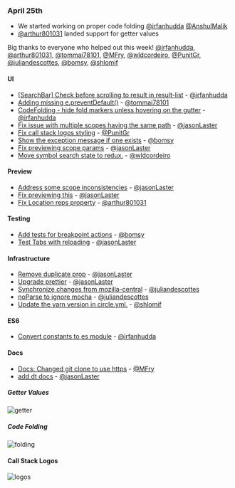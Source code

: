 ### April 25th

* We started working on proper code folding [@irfanhudda] [@AnshulMalik]
* [@arthur801031] landed support for getter values

Big thanks to everyone who helped out this week! [@irfanhudda], [@arthur801031], [@tommai78101], [@MFry], [@wldcordeiro], [@PunitGr], [@juliandescottes], [@bomsy], [@shlomif]

#### UI

* [[SearchBar] Check before scrolling to result in result-list][pr-3] - [@irfanhudda]
* [Adding missing e.preventDefault()][pr-5] - [@tommai78101]
* [CodeFolding - hide fold markers unless hovering on the gutter][pr-8] - [@irfanhudda]
* [Fix issue with multiple scopes having the same path][pr-6] - [@jasonLaster]
* [Fix call stack logos styling][pr-16] - [@PunitGr]
* [Show the exception message if one exists][pr-19] - [@bomsy]
* [Fix previewing scope params][pr-20] - [@jasonLaster]
* [Move symbol search state to redux.][pr-14] - [@wldcordeiro]

#### Preview

* [Address some scope inconsistencies][pr-9] - [@jasonLaster]
* [Fix previewing this][pr-11] - [@jasonLaster]
* [Fix Location reps property][pr-4] - [@arthur801031]

#### Testing

* [Add tests for breakpoint actions][pr-21] - [@bomsy]
* [Test Tabs with reloading][pr-25] - [@jasonLaster]

#### Infrastructure

* [Remove duplicate prop][pr-0] - [@jasonLaster]
* [Upgrade prettier][pr-2] - [@jasonLaster]
* [Synchronize changes from mozilla-central][pr-17] - [@juliandescottes]
* [noParse to ignore mocha][pr-22] - [@juliandescottes]
* [Update the yarn version in circle.yml.][pr-26] - [@shlomif]

#### ES6

* [Convert constants to es module][pr-23] - [@irfanhudda]

#### Docs

* [Docs: Changed git clone  to use https][pr-13] - [@MFry]
* [add dt docs][pr-24] - [@jasonLaster]


##### Getter Values

![getter]

##### Code Folding

![folding]

#### Call Stack Logos

![logos]

[getter]: https://cloud.githubusercontent.com/assets/4562118/25111578/5801f436-241e-11e7-810c-a23dfe8e2b47.png
[folding]: https://cloud.githubusercontent.com/assets/1755089/24874000/b2d84182-1e40-11e7-8e9a-dc361c76b324.gif
[logos]: https://cloud.githubusercontent.com/assets/9111111/25224863/5d6c6e40-25dd-11e7-9305-e0002cd0c565.png

[pr-0]:https://github.com/firefox-devtools/debugger.html/pull/2666
[pr-1]:https://github.com/firefox-devtools/debugger.html/pull/2675
[pr-2]:https://github.com/firefox-devtools/debugger.html/pull/2681
[pr-3]:https://github.com/firefox-devtools/debugger.html/pull/2670
[pr-4]:https://github.com/firefox-devtools/debugger.html/pull/2674
[pr-5]:https://github.com/firefox-devtools/debugger.html/pull/2673
[pr-6]:https://github.com/firefox-devtools/debugger.html/pull/2695
[pr-7]:https://github.com/firefox-devtools/debugger.html/pull/2682
[pr-8]:https://github.com/firefox-devtools/debugger.html/pull/2610
[pr-9]:https://github.com/firefox-devtools/debugger.html/pull/2672
[pr-10]:https://github.com/firefox-devtools/debugger.html/pull/2582
[pr-11]:https://github.com/firefox-devtools/debugger.html/pull/2697
[pr-12]:https://github.com/firefox-devtools/debugger.html/pull/2696
[pr-13]:https://github.com/firefox-devtools/debugger.html/pull/2693
[pr-14]:https://github.com/firefox-devtools/debugger.html/pull/2705
[pr-15]:https://github.com/firefox-devtools/debugger.html/pull/2706
[pr-16]:https://github.com/firefox-devtools/debugger.html/pull/2698
[pr-17]:https://github.com/firefox-devtools/debugger.html/pull/2699
[pr-18]:https://github.com/firefox-devtools/debugger.html/pull/2709
[pr-19]:https://github.com/firefox-devtools/debugger.html/pull/2684
[pr-20]:https://github.com/firefox-devtools/debugger.html/pull/2701
[pr-21]:https://github.com/firefox-devtools/debugger.html/pull/2714
[pr-22]:https://github.com/firefox-devtools/debugger.html/pull/2724
[pr-23]:https://github.com/firefox-devtools/debugger.html/pull/2722
[pr-24]:https://github.com/firefox-devtools/debugger.html/pull/2720
[pr-25]:https://github.com/firefox-devtools/debugger.html/pull/2719
[pr-26]:https://github.com/firefox-devtools/debugger.html/pull/2723

[@jasonLaster]:http://github.com/jasonLaster
[@irfanhudda]:http://github.com/irfanhudda
[@arthur801031]:http://github.com/arthur801031
[@tommai78101]:http://github.com/tommai78101
[@MFry]:http://github.com/MFry
[@wldcordeiro]:http://github.com/wldcordeiro
[@PunitGr]:http://github.com/PunitGr
[@juliandescottes]:http://github.com/juliandescottes
[@bomsy]:http://github.com/bomsy
[@shlomif]:http://github.com/shlomif
[@AnshulMalik]:http://github.com/AnshulMalik
